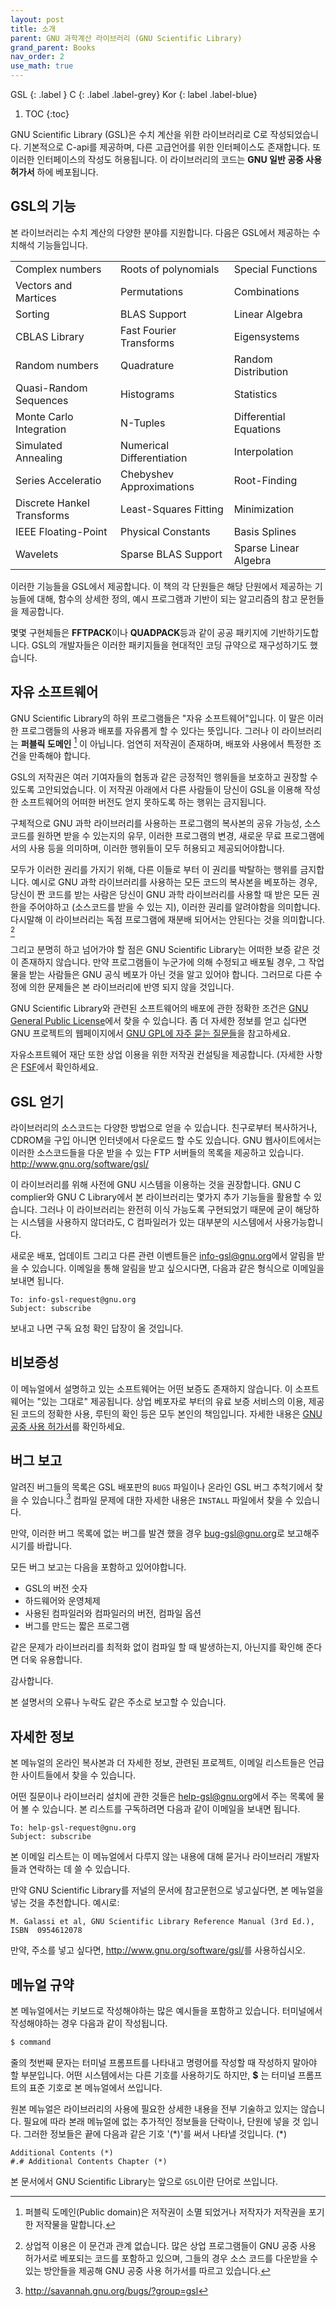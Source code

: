 ```yaml
---
layout: post
title: 소개
parent: GNU 과학계산 라이브러리 (GNU Scientific Library)
grand_parent: Books
nav_order: 2
use_math: true
---
```


GSL
{: .label }
C
{: .label .label-grey}
Kor
{: label .label-blue}

1. TOC
{:toc}

GNU Scientific Library (GSL)은 수치 계산을 위한 라이브러리로 C로 작성되었습니다. 기본적으로 C-api를 제공하며, 다른 고급언어를 위한 인터페이스도 존재합니다. 또 이러한 인터페이스의 작성도 허용됩니다. 이 라이브러리의 코드는 **GNU 일반 공중  사용 허가서** 하에 베포됩니다.

## GSL의 기능

본 라이브러리는 수치 계산의 다양한 분야를 지원합니다. 다음은 GSL에서 제공하는 수치해석 기능들입니다.



|  |  | |
|--|--|--|
|Complex numbers|Roots of polynomials|Special Functions|
|Vectors and Martices| Permutations|Combinations|
|Sorting|BLAS Support|Linear Algebra|
|CBLAS Library|Fast Fourier Transforms|Eigensystems|
|Random numbers|Quadrature|Random Distribution|
|Quasi-Random Sequences|Histograms|Statistics|
|Monte Carlo Integration|N-Tuples|Differential Equations|
|Simulated Annealing|Numerical Differentiation|Interpolation|
|Series Acceleratio|Chebyshev Approximations|Root-Finding|
|Discrete Hankel Transforms|Least-Squares Fitting|Minimization|
|IEEE Floating-Point|Physical Constants|Basis Splines|
|Wavelets|Sparse BLAS Support|Sparse Linear Algebra|



이러한 기능들을 GSL에서 제공합니다. 이 책의 각 단원들은 해당 단원에서 제공하는 기능들에 대해, 함수의 상세한 정의, 예시 프로그램과 기반이 되는 알고리즘의 참고 문헌들을 제공합니다.

몇몇 구현체들은 **FFTPACK**이나 **QUADPACK**등과 같이 공공 패키지에 기반하기도합니다. GSL의 개발자들은 이러한 패키지들을 현대적인 코딩 규약으로 재구성하기도 했습니다. 

## 자유 소프트웨어

GNU Scientific Library의 하위 프로그램들은  "자유 소프트웨어"입니다. 이 말은 이러한 프로그램들의 사용과 배포를 자유롭게 할 수 있다는 뜻입니다. 그러나 이 라이브러리는 **퍼블릭 도메인** [^public] 이 아닙니다. 엄연히 저작권이 존재하며, 배포와 사용에서 특정한 조건을 만족해야 합니다.

GSL의 저작권은 여러 기여자들의 협동과 같은 긍정적인 행위들을 보호하고 권장할 수 있도록 고안되었습니다. 이 저작권 아래에서 다른 사람들이 당신이 GSL을 이용해 작성한 소프트웨어의 어떠한 버전도 얻지 못하도록 하는 행위는 금지됩니다. 

구체적으로 GNU 과학 라이브러리를 사용하는 프로그램의 복사본의 공유 가능성, 소스 코드를 원하면 받을 수 있는지의 유무, 이러한 프로그램의 변경, 새로운 무료 프로그램에서의 사용 등을 의미하며, 이러한 행위들이 모두 허용되고 제공되어야합니다.

모두가 이러한 권리를 가지기 위해, 다른 이들로 부터 이 권리를 박탈하는 행위를 금지합니다. 예시로 GNU 과학 라이브러리를 사용하는 모든 코드의 복사본을 베포하는 경우, 당신이 짠 코드를 받는 사람은 당신이 GNU 과학 라이브러리를 사용할 때 받은 모든 권한을 주어야하고 (소스코드를 받을 수 있는 지), 이러한 권리를 알려야함을 의미합니다. 다시말해 이 라이브러리는 독점 프로그램에 재분배 되어서는 안된다는 것을 의미합니다. [^right]

그리고 분명히 하고 넘어가야 할 점은 GNU Scientific Library는 어떠한 보증 같은 것이 존재하지 않습니다. 만약 프로그램들이 누군가에 의해 수정되고 배포될 경우, 그 작업물을 받는 사람들은 GNU 공식 베포가 아닌 것을 알고 있어야 합니다. 그러므로 다른 수정에 의한 문제들은 본 라이브러리에 반영 되지 않을 것입니다. 

GNU Scientific Library와 관련된 소프트웨어의 배포에 관한 정확한 조건은 [GNU General Public License](https://www.gnu.org/software/gsl/doc/html/#GNU-General-Public-License)에서 찾을 수 있습니다. 좀 더 자세한 정보를 얻고 십다면 GNU 프로젝트의 웹페이지에서 [GNU GPL에 자주 묻는 질문들](https://www.gnu.org/software/gsl/doc/html/#GNU-General-Public-License)을 참고하세요.

자유소프트웨어 재단 또한 상업 이용을 위한 저작권 컨설팅을 제공합니다. (자세한 사항은 [FSF](https://www.fsf.org/)에서 확인하세요.


## GSL 얻기

라이브러리의 소스코드는 다양한 방법으로 얻을 수 있습니다. 친구로부터 복사하거나, CDROM을 구입 아니면 인터넷에서 다운로드 할 수도 있습니다. GNU 웹사이트에서는 이러한 소스코드들을 다운 받을 수 있는 FTP 서버들의 목록을 제공하고 있습니다. <http://www.gnu.org/software/gsl/>

이 라이브러리를 위해 사전에 GNU 시스템을 이용하는 것을 권장합니다. GNU C complier와 GNU C Library에서 본 라이브러리는 몇가지 추가 기능들을 활용할 수 있습니다. 그러나 이 라이브러리는 완전히 이식 가능도록 구현되었기 때문에 굳이 해당하는 시스템을 사용하지 않더라도, C 컴파일러가 있는 대부분의 시스템에서 사용가능합니다.

새로운 배포, 업데이트 그리고 다른 관련 이벤트들은 <info-gsl@gnu.org>에서 알림을 받을 수 있습니다. 이메일을 통해 알림을 받고 싶으시다면, 다음과 같은 형식으로 이메일을 보내면 됩니다.

```
To: info-gsl-request@gnu.org
Subject: subscribe
```

보내고 나면 구독 요청 확인 답장이 올 것입니다.


## 비보증성

이 메뉴얼에서 설명하고 있는 소프트웨어는 어떤 보증도 존재하지 않습니다. 이 소프트웨어는 "있는 그대로" 제공됩니다. 상업 베포자로 부터의 유료 보증 서비스의 이용, 제공된 코드의 정확한 사용, 루틴의 확인 등은 모두 본인의 책임입니다. 자세한 내용은 [GNU 공중 사용 허가서](https://www.gnu.org/software/gsl/manual/html_node/GNU-General-Public-License.html#GNU-General-Public-License)를 확인하세요.

## 버그 보고

알려진 버그들의 목록은 GSL 배포판의 `BUGS` 파일이나 온라인 GSL 버그 추척기에서 찾을 수 있습니다.[^BugTracker] 컴파일 문제에 대한 자세한 내용은 `INSTALL` 파일에서 찾을 수 있습니다.

[^BugTracker]: <http://savannah.gnu.org/bugs/?group=gsl>

만약, 이러한 버그 목록에 없는 버그를 발견 했을 경우 <bug-gsl@gnu.org>로 보고해주시기를 바랍니다.

모든 버그 보고는 다음을 포함하고 있어야합니다.

* GSL의 버전 숫자
* 하드웨어와 운영체제
* 사용된 컴파일러와 컴파일러의 버전, 컴파일 옵션
* 버그를 만드는 짧은 프로그램

같은 문제가 라이브러리를 최적화 없이 컴파일 할 때 발생하는지, 아닌지를 확인해 준다면 더욱 유용합니다.

감사합니다.

본 설명서의 오류나 누락도 같은 주소로 보고할 수 있습니다.

## 자세한 정보


본 메뉴얼의 온라인 복사본과 더 자세한 정보, 관련된 프로젝트, 이메일 리스트들은 언급한 사이트들에서 찾을 수 있습니다.

어떤 질문이나 라이브러리 설치에 관한 것들은 <help-gsl@gnu.org>에서 주는 목록에 물어 볼 수 있습니다. 본 리스트를 구독하려면 다음과 같이 이메일을 보내면 됩니다.
```
To: help-gsl-request@gnu.org
Subject: subscribe
```

본 이메일 리스트는 이 메뉴얼에서 다루지 않는 내용에 대해 묻거나 라이브러리 개발자들과 연락하는 데 쓸 수 있습니다.

만약 GNU Scientific Library를 저널의 문서에 참고문헌으로 넣고싶다면, 본 메뉴얼을 넣는 것을 추천합니다. 예시로:

```
M. Galassi et al, GNU Scientific Library Reference Manual (3rd Ed.), ISBN  0954612078
```

만약, 주소를 넣고 싶다면, <http://www.gnu.org/software/gsl/>를 사용하십시오.

## 메뉴얼 규약

본 메뉴얼에서는 키보드로 작성해야하는 많은 예시들을 포함하고 있습니다. 터미널에서 작성해야하는 경우 다음과 같이 작성됩니다.

```bash
$ command
```

줄의 첫번째 문자는 터미널 프롬프트를 나타내고 명령어를 작성할 때 작성하지 말아야 할 부분입니다. 어떤 시스템에서는 다른 기호를 사용하기도 하지만, **$** 는 터미널 프롬프트의 표준 기호로 본 메뉴얼에서 쓰입니다. 

원본 메뉴얼은 라이브러리의 사용에 필요한 상세한 내용을 전부 기술하고 있지는 않습니다. 필요에 따라 본래 메뉴얼에 없는 추가적인 정보들을 단락이나, 단원에 넣을 것 입니다. 그러한 정보들은 끝에 다음과 같은 기호 '(\*)'를 써서 나타낼 것입니다. (\*)

```
Additional Contents (*)
#.# Additional Contents Chapter (*)
``` 

본 문서에서 GNU Scientific Library는 앞으로 `GSL`이란 단어로 쓰입니다.




[^public]: 퍼블릭 도메인(Public domain)은 저작권이 소멸 되었거나 저작자가 저작권을 포기한 저작물을 말합니다. 
[^right]: 상업적 이용은 이 문건과 관계 없습니다. 많은 상업 프로그램들이 GNU 공중 사용 허가서로 베포되는 코드를 포함하고 있으며, 그들의 경우 소스 코드를 다운받을 수 있는 방안들을 제공해 GNU 공중 사용 허가서를 따르고 있습니다. 
